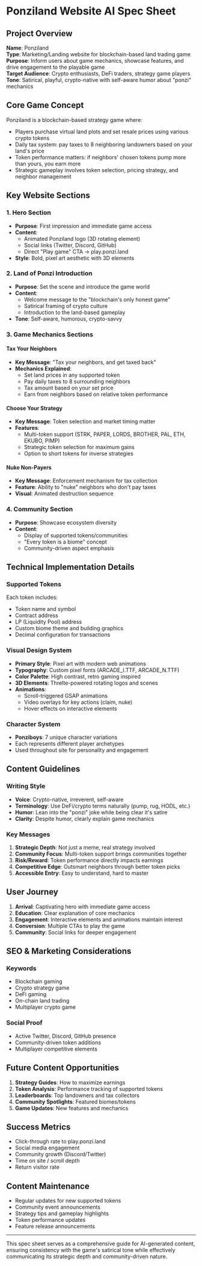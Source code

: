 # Ponziland Website AI Spec Sheet

## Project Overview

**Name**: Ponziland  
**Type**: Marketing/Landing website for blockchain-based land trading game  
**Purpose**: Inform users about game mechanics, showcase features, and drive engagement to the playable game  
**Target Audience**: Crypto enthusiasts, DeFi traders, strategy game players  
**Tone**: Satirical, playful, crypto-native with self-aware humor about "ponzi" mechanics  

## Core Game Concept

Ponziland is a blockchain-based strategy game where:
- Players purchase virtual land plots and set resale prices using various crypto tokens
- Daily tax system: pay taxes to 8 neighboring landowners based on your land's price
- Token performance matters: if neighbors' chosen tokens pump more than yours, you earn more
- Strategic gameplay involves token selection, pricing strategy, and neighbor management

## Key Website Sections

### 1. Hero Section
- **Purpose**: First impression and immediate game access
- **Content**: 
  - Animated Ponziland logo (3D rotating element)
  - Social links (Twitter, Discord, GitHub)
  - Direct "Play game" CTA → play.ponzi.land
- **Style**: Bold, pixel art aesthetic with 3D elements

### 2. Land of Ponzi Introduction
- **Purpose**: Set the scene and introduce the game world
- **Content**: 
  - Welcome message to the "blockchain's only honest game"
  - Satirical framing of crypto culture
  - Introduction to the land-based gameplay
- **Tone**: Self-aware, humorous, crypto-savvy

### 3. Game Mechanics Sections

#### Tax Your Neighbors
- **Key Message**: "Tax your neighbors, and get taxed back"
- **Mechanics Explained**:
  - Set land prices in any supported token
  - Pay daily taxes to 8 surrounding neighbors
  - Tax amount based on your set price
  - Earn from neighbors based on relative token performance

#### Choose Your Strategy
- **Key Message**: Token selection and market timing matter
- **Features**:
  - Multi-token support (STRK, PAPER, LORDS, BROTHER, PAL, ETH, EKUBO, PIMP)
  - Strategic token selection for maximum gains
  - Option to short tokens for inverse strategies

#### Nuke Non-Payers
- **Key Message**: Enforcement mechanism for tax collection
- **Feature**: Ability to "nuke" neighbors who don't pay taxes
- **Visual**: Animated destruction sequence

### 4. Community Section
- **Purpose**: Showcase ecosystem diversity
- **Content**:
  - Display of supported tokens/communities
  - "Every token is a biome" concept
  - Community-driven aspect emphasis

## Technical Implementation Details

### Supported Tokens
Each token includes:
- Token name and symbol
- Contract address
- LP (Liquidity Pool) address
- Custom biome theme and building graphics
- Decimal configuration for transactions

### Visual Design System
- **Primary Style**: Pixel art with modern web animations
- **Typography**: Custom pixel fonts (ARCADE_I.TTF, ARCADE_N.TTF)
- **Color Palette**: High contrast, retro gaming inspired
- **3D Elements**: Threlte-powered rotating logos and scenes
- **Animations**: 
  - Scroll-triggered GSAP animations
  - Video overlays for key actions (claim, nuke)
  - Hover effects on interactive elements

### Character System
- **Ponziboys**: 7 unique character variations
- Each represents different player archetypes
- Used throughout site for personality and engagement

## Content Guidelines

### Writing Style
- **Voice**: Crypto-native, irreverent, self-aware
- **Terminology**: Use DeFi/crypto terms naturally (pump, rug, HODL, etc.)
- **Humor**: Lean into the "ponzi" joke while being clear it's satire
- **Clarity**: Despite humor, clearly explain game mechanics

### Key Messages
1. **Strategic Depth**: Not just a meme, real strategy involved
2. **Community Focus**: Multi-token support brings communities together
3. **Risk/Reward**: Token performance directly impacts earnings
4. **Competitive Edge**: Outsmart neighbors through better token picks
5. **Accessible Entry**: Easy to understand, hard to master

## User Journey

1. **Arrival**: Captivating hero with immediate game access
2. **Education**: Clear explanation of core mechanics
3. **Engagement**: Interactive elements and animations maintain interest
4. **Conversion**: Multiple CTAs to play the game
5. **Community**: Social links for deeper engagement

## SEO & Marketing Considerations

### Keywords
- Blockchain gaming
- Crypto strategy game
- DeFi gaming
- On-chain land trading
- Multiplayer crypto game

### Social Proof
- Active Twitter, Discord, GitHub presence
- Community-driven token additions
- Multiplayer competitive elements

## Future Content Opportunities

1. **Strategy Guides**: How to maximize earnings
2. **Token Analysis**: Performance tracking of supported tokens
3. **Leaderboards**: Top landowners and tax collectors
4. **Community Spotlights**: Featured biomes/tokens
5. **Game Updates**: New features and mechanics

## Success Metrics

- Click-through rate to play.ponzi.land
- Social media engagement
- Community growth (Discord/Twitter)
- Time on site / scroll depth
- Return visitor rate

## Content Maintenance

- Regular updates for new supported tokens
- Community event announcements
- Strategy tips and gameplay highlights
- Token performance updates
- Feature release announcements

---

This spec sheet serves as a comprehensive guide for AI-generated content, ensuring consistency with the game's satirical tone while effectively communicating its strategic depth and community-driven nature.